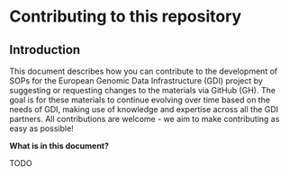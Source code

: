 # Contributing to this repository

## Introduction

This document describes how you can contribute to the development of SOPs for the European Genomic Data Infrastructure (GDI) project by suggesting or requesting changes to the materials via GitHub (GH). The goal is for these materials to continue evolving over time based on the needs of GDI, making use of knowledge and expertise across all the GDI partners. All contributions are welcome - we aim to make contributing as easy as possible!

**What is in this document?**

TODO
